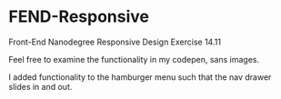 # FEND-Responsive
Front-End Nanodegree Responsive Design Exercise 14.11

Feel free to examine the functionality in my codepen, sans images.

I added functionality to the hamburger menu such that the nav drawer slides in and out. 
